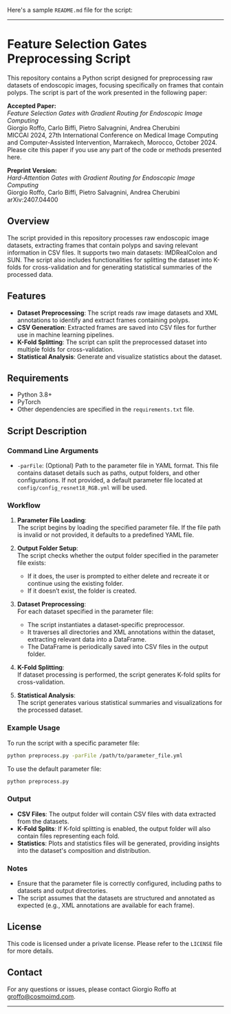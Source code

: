 Here's a sample `README.md` file for the script:

---

# Feature Selection Gates Preprocessing Script

This repository contains a Python script designed for preprocessing raw datasets of endoscopic images, focusing specifically on frames that contain polyps. The script is part of the work presented in the following paper:

**Accepted Paper:**  
*Feature Selection Gates with Gradient Routing for Endoscopic Image Computing*  
Giorgio Roffo, Carlo Biffi, Pietro Salvagnini, Andrea Cherubini  
MICCAI 2024, 27th International Conference on Medical Image Computing and Computer-Assisted Intervention, Marrakech, Morocco, October 2024.  
Please cite this paper if you use any part of the code or methods presented here.

**Preprint Version:**  
*Hard-Attention Gates with Gradient Routing for Endoscopic Image Computing*  
Giorgio Roffo, Carlo Biffi, Pietro Salvagnini, Andrea Cherubini  
arXiv:2407.04400

## Overview

The script provided in this repository processes raw endoscopic image datasets, extracting frames that contain polyps and saving relevant information in CSV files. It supports two main datasets: IMDRealColon and SUN. The script also includes functionalities for splitting the dataset into K-folds for cross-validation and for generating statistical summaries of the processed data.

## Features

- **Dataset Preprocessing**: The script reads raw image datasets and XML annotations to identify and extract frames containing polyps.
- **CSV Generation**: Extracted frames are saved into CSV files for further use in machine learning pipelines.
- **K-Fold Splitting**: The script can split the preprocessed dataset into multiple folds for cross-validation.
- **Statistical Analysis**: Generate and visualize statistics about the dataset.

## Requirements

- Python 3.8+
- PyTorch
- Other dependencies are specified in the `requirements.txt` file.

## Script Description

### Command Line Arguments

- `-parFile`: (Optional) Path to the parameter file in YAML format. This file contains dataset details such as paths, output folders, and other configurations. If not provided, a default parameter file located at `config/config_resnet18_RGB.yml` will be used.

### Workflow

1. **Parameter File Loading**:  
   The script begins by loading the specified parameter file. If the file path is invalid or not provided, it defaults to a predefined YAML file.

2. **Output Folder Setup**:  
   The script checks whether the output folder specified in the parameter file exists:
   - If it does, the user is prompted to either delete and recreate it or continue using the existing folder.
   - If it doesn’t exist, the folder is created.

3. **Dataset Preprocessing**:  
   For each dataset specified in the parameter file:
   - The script instantiates a dataset-specific preprocessor.
   - It traverses all directories and XML annotations within the dataset, extracting relevant data into a DataFrame.
   - The DataFrame is periodically saved into CSV files in the output folder.

4. **K-Fold Splitting**:  
   If dataset processing is performed, the script generates K-fold splits for cross-validation.

5. **Statistical Analysis**:  
   The script generates various statistical summaries and visualizations for the processed dataset.

### Example Usage

To run the script with a specific parameter file:

```bash
python preprocess.py -parFile /path/to/parameter_file.yml
```

To use the default parameter file:

```bash
python preprocess.py
```

### Output

- **CSV Files**: The output folder will contain CSV files with data extracted from the datasets.
- **K-Fold Splits**: If K-fold splitting is enabled, the output folder will also contain files representing each fold.
- **Statistics**: Plots and statistics files will be generated, providing insights into the dataset's composition and distribution.

### Notes

- Ensure that the parameter file is correctly configured, including paths to datasets and output directories.
- The script assumes that the datasets are structured and annotated as expected (e.g., XML annotations are available for each frame).

## License

This code is licensed under a private license. Please refer to the `LICENSE` file for more details.

## Contact

For any questions or issues, please contact Giorgio Roffo at groffo@cosmoimd.com.

---
